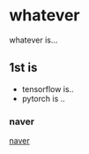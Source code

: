 # whatever
whatever is...

## 1st is

- tensorflow is..
- pytorch is ..

### naver
[naver](www.naver.com)
 
